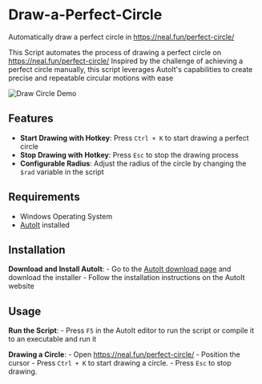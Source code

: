 # Draw-a-Perfect-Circle
Automatically draw a perfect circle in https://neal.fun/perfect-circle/

This Script automates the process of drawing a perfect circle on https://neal.fun/perfect-circle/ Inspired by the challenge of achieving a perfect circle manually, this script leverages AutoIt's capabilities to create precise and repeatable circular motions with ease

![Draw Circle Demo](https://github.com/user-attachments/assets/47194734-289b-4fc4-902c-c4be7cdd9eb4)

## Features

- **Start Drawing with Hotkey**: Press `Ctrl + K` to start drawing a perfect circle
- **Stop Drawing with Hotkey**: Press `Esc` to stop the drawing process
- **Configurable Radius**: Adjust the radius of the circle by changing the `$rad` variable in the script

## Requirements

- Windows Operating System
- [AutoIt](https://www.autoitscript.com/site/autoit/downloads/) installed

## Installation

  **Download and Install AutoIt**:
    - Go to the [AutoIt download page](https://www.autoitscript.com/site/autoit/downloads/) and download the installer
    - Follow the installation instructions on the AutoIt website
    
## Usage

  **Run the Script**:
    - Press `F5` in the AutoIt editor to run the script or compile it to an executable and run it

  **Drawing a Circle**:
    - Open https://neal.fun/perfect-circle/
    - Position the cursor
    - Press `Ctrl + K` to start drawing a circle.
    - Press `Esc` to stop drawing.
